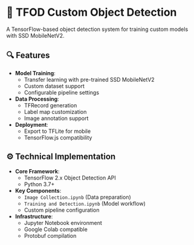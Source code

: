 # 🚀 TFOD Custom Object Detection

A TensorFlow-based object detection system for training custom models with SSD MobileNetV2.

## 🔍 Features
- **Model Training**:
  - Transfer learning with pre-trained SSD MobileNetV2
  - Custom dataset support
  - Configurable pipeline settings
- **Data Processing**:
  - TFRecord generation
  - Label map customization
  - Image annotation support
- **Deployment**:
  - Export to TFLite for mobile
  - TensorFlow.js compatibility

## ⚙️ Technical Implementation
- **Core Framework**:
  - TensorFlow 2.x Object Detection API
  - Python 3.7+
- **Key Components**:
  - `Image Collection.ipynb` (Data preparation)
  - `Training and Detection.ipynb` (Model workflow)
  - Custom pipeline configuration
- **Infrastructure**:
  - Jupyter Notebook environment
  - Google Colab compatible
  - Protobuf compilation
